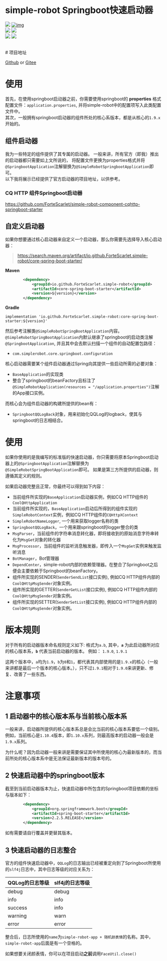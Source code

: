# simple-robot Springboot快速启动器

[![](https://img.shields.io/badge/simple--robot-core-green)](https://github.com/ForteScarlet/simple-robot-core) [![img](https://camo.githubusercontent.com/f8464f5d605886b8369ab6daf28d7130a72fd80e/68747470733a2f2f696d672e736869656c64732e696f2f6d6176656e2d63656e7472616c2f762f696f2e6769746875622e466f727465536361726c65742f73696d706c652d726f626f742d636f7265)](https://search.maven.org/artifact/io.github.ForteScarlet/simple-robot-core) <br>[![](https://img.shields.io/badge/simple--robot-core--springboot--starter-green)](https://github.com/ForteScarlet/simple-robot-core-springboot-starter) [![](https://img.shields.io/maven-central/v/io.github.ForteScarlet.simple-robot/core-spring-boot-starter)](https://search.maven.org/artifact/io.github.ForteScarlet.simple-robot/component-cqhttp-spring-boot-starter)<br>[![](https://img.shields.io/badge/%E7%9C%8B%E4%BA%91%E6%96%87%E6%A1%A3-doc-green)](https://www.kancloud.cn/forte-scarlet/simple-coolq-doc)  [![](https://img.shields.io/badge/QQ%E7%BE%A4-782930037-blue)](https://jq.qq.com/?_wv=1027&k=57ynqB1)  

<br>
# 项目地址

[Github](https://github.com/ForteScarlet/simple-robot-core-springboot-starter) or [Gitee](https://gitee.com/ForteScarlet/simple-robot-core-springboot-starter)

# 使用

首先，在使用springboot启动器之前，你需要使用springboot的 **properties** 格式配置文件：`application.properties`, 并将simple-robot中的配置项写入此类配置文件中。
<br>
其次，一般拥有springboot启动器的组件所处的核心系版本，都是从核心的`1.9.x`开始的。

##  组件启动器
我为一些特定的组件提供了其专属的启动器。
一般来讲，所有官方（即我）推出的启动器都只需要如上文所说的，
将配置文件更换为properties格式并将`@SpringbootApplication`注解替换为`@SimpleRobotSpringbootApplication`即可。
<br>
以下我将展示已经提供了官方启动器的项目地址，以供参考。
<br>

### CQ HTTP 组件Springboot启动器
https://github.com/ForteScarlet/simple-robot-component-cqhttp-springboot-starter

## 自定义启动器
如果你想要通过核心启动器来自定义一个启动器，那么你需要先选择导入核心启动器：
> https://search.maven.org/artifact/io.github.ForteScarlet.simple-robot/core-spring-boot-starter/

**Maven**
```xml
        <dependency>
            <groupId>io.github.ForteScarlet.simple-robot</groupId>
            <artifactId>core-spring-boot-starter</artifactId>
            <version>${version}</version>
        </dependency>
```
**Gradle**
```
implementation 'io.github.ForteScarlet.simple-robot:core-spring-boot-starter:${version}'
```

然后参考注解类`@SimpleRobotSpringBootApplication`内容。
`@SimpleRobotSpringBootApplication`内默认继承了springboot的启动类注解`@SpringbootApplication`, 
并且其中会去默认扫描一个组件的自动配置包路径：
- `com.simplerobot.core.springboot.configuration`

核心启动器需要某个组件启动器通过Spring向其提供一些启动所需的必要对象：
- `BaseApplication`的实现类
- 整合了springboot的beanFactory且标注了`@SimpleRobotApplication(resources = "/application.properties")`注解的App接口实例。

而核心会为组件启动器的构建所提供的bean有：
- `SpringbootQQLogBack`对象，用来初始化QQLog的logback，使其与springboot的日志相结合。


# 使用
如果你使用的是我编写的标准版的快速启动器，你只需要将原本Springboot启动器上的`@SpringbootApplication`注解替换为`@SimpleRobotSpringBootApplication`即可。
如果是第三方所提供的启动器，则遵循其定义的规则。

如果启动器完整且正常，你最终可以得到如下内容：
- 当前组件所实现的`BaseApplication`启动器实例，例如CQ HTTP组件的`CoolQHttpApplication`
- 当前组件所实现的，`BaseApplication`启动后所得到的组件实现的`SimpleRobotContext`实例，例如CQ HTTP组件的`CQHttpXContext`
- `SimpleRobotNameLogger`, 一个用来获取logger名称的类
- `SpringbootQQLogBack`，一个用来跟springboot的logger整合的类
- `MsgParser`，当前组件的字符串消息转化器，即将接收到的原始消息字符串转化为`MsgGet`对象的转化器
- `MsgProcessor`，当前组件的监听消息触发器，即传入一个`MsgGet`实例来触发监听消息
- `BotManager`，Bot管理器
- `DependCenter`，simple-robot内部的依赖管理器。在整合了Springboot之后便会主要依赖于Springboot的beanFactory。
- 组件所实现的SENDER(`SenderSendList`接口实例), 例如CQ HTTP组件内部的`CoolQHttpMsgSender`对象实例。
- 组件所实现的GETTER(`SenderGetList`接口实例), 例如CQ HTTP组件内部的`CoolQHttpMsgSender`对象实例。
- 组件所实现的SETTER(`SenderSetList`接口实例), 例如CQ HTTP组件内部的`CoolQHttpMsgSender`对象实例。


# 版本规则
对于所有的启动器版本命名规则定义如下: 
格式为`a.b`, 其中，**`a`** 为此启动器所对应的核心版本系，**`b`** 代表当前启动器的版本。
例如：
`1.9.0`, `1.9.1`

这两个版本中，`a`均为`1.9`，`b`为`0`和`1`，都代表其内部使用的是`1.9.x`的核心（一般来讲都是最后一个版本的核心版本。），只不过`1.9.1`相对于`1.9.0`来讲更新、修复、改善了一些东西。

# 注意事项
## 1 启动器中的核心版本系与当前核心版本系
一般来讲，启动器所提供的核心版本系总是会比当前的核心版本系要低一个级别。例如，当前核心是`1.10.4`版本，即`1.10.x`系列，则最高版本的启动器一般会是`1.9.x`系列。

为什么呢？因为启动器一般来讲是需要保证其中所使用的核心为最新版本的，而当前所处的核心版本系中是无法保证最新版本的版本号的。

## 2 快速启动器中的springboot版本
截至到当前启动器版本为止，快速启动器中所包含的Springboot项目依赖的坐标与版本如下：
```xml
        <dependency>
            <groupId>org.springframework.boot</groupId>
            <artifactId>spring-boot-starter</artifactId>
            <version>2.2.5.RELEASE</version>
        </dependency>
```
如有需要请自行覆盖并更替其版本。

## 3 快速启动器的日志整合
官方的组件快速启动器中，`QQLog`的日志输出已经被重定向到了Springboot所使用的`slf4j`日志中，其中日志等级的对应关系为：

| QQLog的日志等级 | slf4j的日志等级 |
| --------------- | --------------- |
| debug           | debug           |
| info            | info            |
| success         | info            |
| warning         | warn            |
| error           | error           |

整合后，日志所使用的`name`为`simple-robot-app + 随机颜表情`的名称。其中，`simple-robot-app`后面是有一个空格的。

如果想要关闭颜表情，你可以在项目启动**之前**调用`FaceUtil.close()` 

